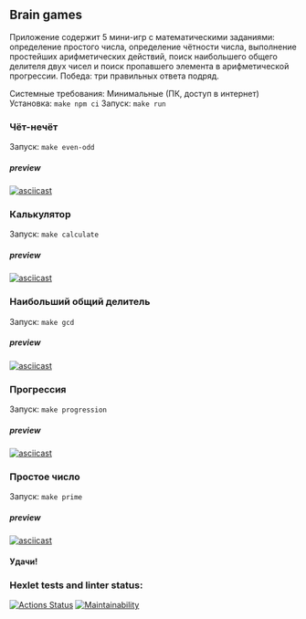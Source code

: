 ## Brain games
Приложение содержит 5 мини-игр с математическими заданиями: определение простого числа, определение чётности числа, выполнение простейших арифметических действий, поиск наибольшего общего делителя двух чисел и поиск пропавшего элемента в арифметической прогрессии.
Победа: три правильных ответа подряд.

Системные требования: Минимальные (ПК, доступ в интернет)
Установка: 
```make npm ci```
Запуск: 
```make run```

### Чёт-нечёт
Запуск: 
```make even-odd```
##### preview
[![asciicast](https://asciinema.org/a/a5QmGwTu3Ml5UQmriBL3h4yyp.svg)](https://asciinema.org/a/a5QmGwTu3Ml5UQmriBL3h4yyp)


### Калькулятор
Запуск: 
```make calculate```
##### preview
[![asciicast](https://asciinema.org/a/UqfUfhYXNwUqgXlC3EUQ32ZzG.svg)](https://asciinema.org/a/UqfUfhYXNwUqgXlC3EUQ32ZzG)

### Наибольший общий делитель
Запуск: 
```make gcd```
##### preview
[![asciicast](https://asciinema.org/a/JpRHKvtLRzy47lfxLMLroSmg6.svg)](https://asciinema.org/a/JpRHKvtLRzy47lfxLMLroSmg6)

### Прогрессия
Запуск: 
```make progression```
##### preview
[![asciicast](https://asciinema.org/a/h4ThiOEVZ9oUKrEU444mYIDf0.svg)](https://asciinema.org/a/h4ThiOEVZ9oUKrEU444mYIDf0)

### Простое число
Запуск: 
```make prime```
##### preview
[![asciicast](https://asciinema.org/a/9Udsy6hzoiWRNcinjMILBeoJF.svg)](https://asciinema.org/a/9Udsy6hzoiWRNcinjMILBeoJF)

#### Удачи!

### Hexlet tests and linter status:
[![Actions Status](https://github.com/MariGreen/fullstack-javascript-project-44/actions/workflows/hexlet-check.yml/badge.svg)](https://github.com/MariGreen/fullstack-javascript-project-44/actions)
[![Maintainability](https://api.codeclimate.com/v1/badges/cd27023ca17765dd731a/maintainability)](https://codeclimate.com/github/MariGreen/fullstack-javascript-project-44/maintainability)



